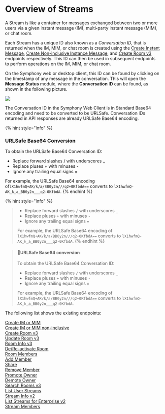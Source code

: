 # Overview of Streams

A Stream is like a container for messages exchanged between two or more users via a given instant message \(IM\), multi-party instant message \(MIM\), or chat room.

Each Stream has a unique ID also known as a _Conversation ID_, that is returned when the IM, MIM, or chat room is created using the [Create Instant Message](https://developers.symphony.com/restapi/reference-link/create-im-or-mim), [Create Non-inclusive Instance Message](https://developers.symphony.com/restapi/reference-link/create-im-or-mim-admin), and [Create Room v3](https://developers.symphony.com/restapi/reference-link/create-room-v3) endpoints respectively. This ID can then be used in subsequent endpoints to perform operations on the IM, MIM, or chat room.

On the Symphony web or desktop client, this ID can be found by clicking on the timestamp of any message in the conversation. This will open the **Message Status** module, where the **Conversation ID** can be found, as shown in the following picture.

![](https://files.readme.io/736890e-conversation_id.jpg)

The Conversation ID in the Symphony Web Client is in Standard Base64 encoding and need to be converted to be URLSafe. Conversation IDs returned in API responses are already URLSafe Base64 encoding.

{% hint style="info" %}
### URLSafe Base64 Conversion

To obtain the URLSafe Base64 Conversation ID:

* Replace forward slashes / with underscores \_ 
* Replace pluses + with minuses - 
* Ignore any trailing equal signs = 

For example, the URLSafe Base64 encoding of`lX1hwfmQ+AK/k/a/BB0y2n///q2+0KfbdA==` converts to `lX1hwfmQ-AK_k_a_BB0y2n___q2-0KfbdA`.
{% endhint %}

{% hint style="info" %}
> * Replace forward slashes `/` with underscores `_`
> * Replace pluses `+` with minuses `-`
> * Ignore any trailing equal signs `=`
>
> For example, the URLSafe Base64 encoding of `lX1hwfmQ+AK/k/a/BB0y2n///q2+0KfbdA==` converts to `lX1hwfmQ-AK_k_a_BB0y2n___q2-0KfbdA`.
{% endhint %}

> #### 📘URLSafe Base64 conversion
>
> To obtain the URLSafe Base64 Conversation ID:
>
> * Replace forward slashes `/` with underscores `_`
> * Replace pluses `+` with minuses `-`
> * Ignore any trailing equal signs `=`
>
> For example, the URLSafe Base64 encoding of `lX1hwfmQ+AK/k/a/BB0y2n///q2+0KfbdA==` converts to `lX1hwfmQ-AK_k_a_BB0y2n___q2-0KfbdA`.

The following list shows the existing endpoints:

[Create IM or MIM](https://developers.symphony.com/restapi/reference-link/create-im-or-mim)  
[Create IM or MIM non-inclusive](https://developers.symphony.com/restapi/reference-link/create-im-or-mim-admin)  
[Create Room v3](https://developers.symphony.com/restapi/reference-link/create-room-v3)  
[Update Room v3](https://developers.symphony.com/restapi/reference-link/update-room-v3)  
[Room Info v3](https://developers.symphony.com/restapi/reference-link/room-info-v3)  
[De/Re-activate Room](https://developers.symphony.com/restapi/reference-link/de-or-re-activate-room)  
[Room Members](https://developers.symphony.com/restapi/reference-link/room-members)  
[Add Member](https://developers.symphony.com/restapi/reference-link/add-member)  
[Share](https://developers.symphony.com/restapi/reference-link/share-v3)  
[Remove Member](https://developers.symphony.com/restapi/reference-link/remove-member)  
[Promote Owner](https://developers.symphony.com/restapi/reference-link/promote-owner)  
[Demote Owner](https://developers.symphony.com/restapi/reference-link/demote-owner)  
[Search Rooms v3](https://developers.symphony.com/restapi/reference-link/search-rooms-v3)  
[List User Streams](https://developers.symphony.com/restapi/reference-link/list-user-streams)  
[Stream Info v2](https://developers.symphony.com/restapi/reference-link/stream-info-v2)  
[List Streams for Enterprise v2](https://developers.symphony.com/restapi/reference-link/list-streams-for-enterprise-v2)  
[Stream Members](https://developers.symphony.com/restapi/reference-link/stream-members)

